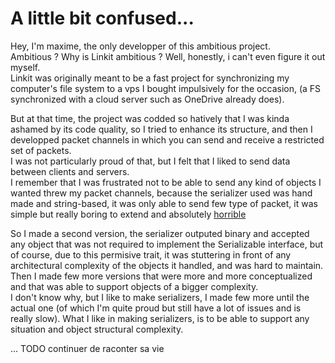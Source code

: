 # A little bit confused...

Hey, I'm maxime, the only developper of this ambitious project.  
Ambitious ? Why is Linkit ambitious ? Well, honestly, i can't even figure it out myself.  
Linkit was originally meant to be a fast project for synchronizing my computer's file system to a vps I bought
impulsively for
the occasion, (a FS synchronized with a cloud server such as OneDrive already does).

But at that time, the project was codded so hatively that I was kinda ashamed by its code quality, so I tried to enhance
its structure, and then I developped packet channels in which you can send and receive a restricted set of packets.  
I was not particularly proud of that, but I felt that I liked to send data between clients and servers.  
I remember that I was frustrated not to be able to send any kind of objects I wanted threw my packet channels, because
the serializer used was hand made and string-based, it was only able to send few type of packet, it was simple but
really boring to extend and absolutely
[horrible](https://github.com/Override-6/Linkit/blob/e06894fb0ae330e4da9c6a5f87b2f649978a49bf/API/src/fr/overridescala/vps/ftp/api/packet/Protocol.scala)

So I made a second version, the serializer outputed binary and accepted any object that was not required to implement
the Serializable interface,
but of course, due to this permisive trait, it was stuttering in front of any architectural complexity
of the objects it handled, and was hard to maintain.  
Then I made few more versions that were more and more conceptualized and that was able to support objects of a bigger complexity.  
I don't know why, but I like to make serializers, I made few more until the actual one (of which I'm quite proud but
still have a lot of issues and is really slow).
What I like in making serializers, is to be able to support any situation and object structural complexity.

... TODO continuer de raconter sa vie